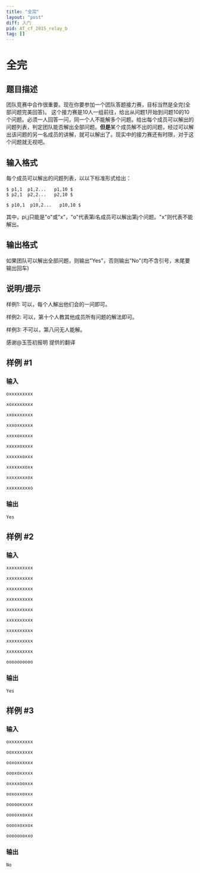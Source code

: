 ```yaml
---
title: "全完"
layout: "post"
diff: 入门
pid: AT_cf_2015_relay_b
tag: []
---
```


# 全完

## 题目描述

团队竞赛中合作很重要。现在你要参加一个团队答题接力赛，目标当然是全完(全部问题完美回答)。
这个接力赛是10人一组前往，给出从问题1开始到问题10的10个问题。必须一人回答一问，同一个人不能解多个问题。给出每个成员可以解出的问题列表，判定团队能否解出全部问题。**但是**某个成员解不出的问题，经过可以解出该问题的另一名成员的讲解，就可以解出了。现实中的接力赛还有时限，对于这个问题就无视吧。

## 输入格式

每个成员可以解出的问题列表，以以下标准形式给出：
 ```
 $ p1,1  p1,2...   p1,10 $  
 $ p2,1  p2,2...   p2,10 $  
             :
 $ p10,1  p10,2...   p10,10 $  
```
其中，pi,j只能是"o"或"x"，"o"代表第i名成员可以解出第j个问题。"x"则代表不能解出。

## 输出格式

如果团队可以解出全部问题，则输出"Yes"，否则输出"No"(均不含引号，末尾要输出回车)

## 说明/提示

样例1: 
可以，每个人解出他们会的一问即可。

样例2: 
可以，第十个人教其他成员所有问题的解法即可。

样例3: 
不可以，第八问无人能解。

感谢@玉签初报明 提供的翻译

## 样例 #1

### 输入

```
oxxxxxxxxx
xoxxxxxxxx
xxoxxxxxxx
xxxoxxxxxx
xxxxoxxxxx
xxxxxoxxxx
xxxxxxoxxx
xxxxxxxoxx
xxxxxxxxox
xxxxxxxxxo
```

### 输出

```
Yes
```

## 样例 #2

### 输入

```
xxxxxxxxxx
xxxxxxxxxx
xxxxxxxxxx
xxxxxxxxxx
xxxxxxxxxx
xxxxxxxxxx
xxxxxxxxxx
xxxxxxxxxx
xxxxxxxxxx
oooooooooo
```

### 输出

```
Yes
```

## 样例 #3

### 输入

```
oxxxxxxxxx
ooxxxxxxxx
ooxoxxxxxx
oooxoxxxxx
oxxxxooxxx
ooxoxxoxxx
oooooxxxxx
ooooxxoxxx
ooooxoxxox
oooooooxxo
```

### 输出

```
No
```

